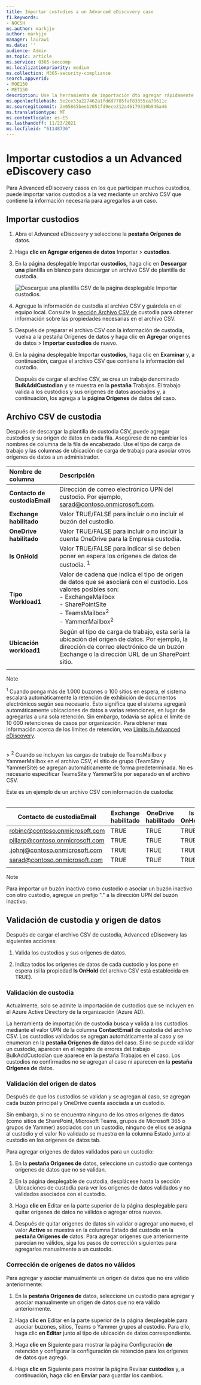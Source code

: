 ```yaml
---
title: Importar custodios a un Advanced eDiscovery caso
f1.keywords:
- NOCSH
ms.author: markjjo
author: markjjo
manager: laurawi
ms.date: ''
audience: Admin
ms.topic: article
ms.service: O365-seccomp
ms.localizationpriority: medium
ms.collection: M365-security-compliance
search.appverid:
- MOE150
- MET150
description: Use la herramienta de importación dto agregar rápidamente varios custodios y sus orígenes de datos asociados a un caso en Advanced eDiscovery.
ms.openlocfilehash: 5e2ce53a227462a1fddd7785faf83355ca70611c
ms.sourcegitcommit: 2e05865beeb2051fd9ece212a46179310b946a46
ms.translationtype: MT
ms.contentlocale: es-ES
ms.lasthandoff: 11/23/2021
ms.locfileid: "61148736"
---
```

# <a name="import-custodians-to-an-advanced-ediscovery-case"></a>Importar custodios a un Advanced eDiscovery caso

Para Advanced eDiscovery casos en los que participan muchos custodios, puede importar varios custodios a la vez mediante un archivo CSV que contiene la información necesaria para agregarlos a un caso.

## <a name="import-custodians"></a>Importar custodios

1. Abra el Advanced eDiscovery y seleccione la **pestaña Orígenes de** datos.

2. Haga **clic en Agregar orígenes de datos** Importar  >  **custodios**.

3. En la página desplegable Importar **custodios,** haga clic en **Descargar una** plantilla en blanco para descargar un archivo CSV de plantilla de custodia.

   ![Descargue una plantilla CSV de la página desplegable Importar custodios.](../media/ImportCustodians1.png)

4. Agregue la información de custodia al archivo CSV y guárdela en el equipo local. Consulte la [sección Archivo CSV de](#custodian-csv-file) custodia para obtener información sobre las propiedades necesarias en el archivo CSV.

5. Después de preparar el archivo CSV con la información  de custodia, vuelva a la pestaña Orígenes de datos y haga clic en **Agregar** orígenes de datos  >  **Importar custodios** de nuevo.

6. En la página desplegable Importar **custodios,** haga clic en **Examinar** y, a continuación, cargue el archivo CSV que contiene la información del custodio.

   Después de cargar el archivo CSV, se crea un trabajo denominado **BulkAddCustodian** y se muestra en la **pestaña** Trabajos. El trabajo valida a los custodios y sus orígenes de datos asociados y, a continuación, los agrega a la **página Orígenes** de datos del caso.

## <a name="custodian-csv-file"></a>Archivo CSV de custodia

Después de descargar la plantilla de custodia CSV, puede agregar custodios y su origen de datos en cada fila. Asegúrese de no cambiar los nombres de columna de la fila de encabezado. Use el tipo de carga de trabajo y las columnas de ubicación de carga de trabajo para asociar otros orígenes de datos a un administrador.

| Nombre de columna|Descripción|
|:------- |:------------------------------------------------------------|
|**Contacto de custodiaEmail**     |Dirección de correo electrónico UPN del custodio. Por ejemplo, sarad@contoso.onmicrosoft.com.           |
|**Exchange habilitado** | Valor TRUE/FALSE para incluir o no incluir el buzón del custodio.      |
|**OneDrive habilitado** | Valor TRUE/FALSE para incluir o no incluir la cuenta OneDrive para la Empresa custodia. |
|**Is OnHold**        | Valor TRUE/FALSE para indicar si se deben poner en espera los orígenes de datos de custodia. <sup>1</sup>     |
|**Tipo Workload1**         |Valor de cadena que indica el tipo de origen de datos que se asociará con el custodio. Los valores posibles son: <br/>- ExchangeMailbox<br/> - SharePointSite<br/>- TeamsMailbox<sup>2</sup><br/>- YammerMailbox<sup>2</sup>| 
|**Ubicación workload1**     | Según el tipo de carga de trabajo, esta sería la ubicación del origen de datos. Por ejemplo, la dirección de correo electrónico de un buzón Exchange o la dirección URL de un SharePoint sitio. |
|||

> [!NOTE]
> <sup>1</sup> Cuando ponga más de 1.000 buzones o 100 sitios en espera, el sistema escalará automáticamente la retención de exhibición de documentos electrónicos según sea necesario. Esto significa que el sistema agregará automáticamente ubicaciones de datos a varias retenciones, en lugar de agregarlas a una sola retención. Sin embargo, todavía se aplica el límite de 10 000 retenciones de casos por organización. Para obtener más información acerca de los límites de retención, vea [Limits in Advanced eDiscovery](limits-ediscovery20.md#hold-limits).
<br>
> <sup>2</sup> Cuando se incluyen las cargas de trabajo de TeamsMailbox y YammerMailbox en el archivo CSV, el sitio de grupo (TeamSite y YammerSite) se agregan automáticamente de forma predeterminada. No es necesario especificar TeamsSite y YammerSite por separado en el archivo CSV.

Este es un ejemplo de un archivo CSV con información de custodia:<br/><br/>

|Contacto de custodiaEmail      | Exchange habilitado | OneDrive habilitado | Is OnHold | Tipo Workload1 | Ubicación workload1             |
| ----------------- | ---------------- | ---------------- | --------- | -------------- | ------------------------------ |
|robinc@contoso.onmicrosoft.com | TRUE             | TRUE             | TRUE      | SharePointSite | https://contoso.sharepoint.com |
|pillarp@contoso.onmicrosoft.com | TRUE             | TRUE             | TRUE      | |  |
|.johnj@contoso.onmicrosoft.com|TRUE|TRUE|TRUE||
|sarad@contoso.onmicrosoft.com|TRUE|TRUE|TRUE|ExchangeMailbox|.saradavis@contoso.onmicrosoft.com
||||||

> [!NOTE]
> Para importar un buzón inactivo como custodio o asociar un buzón inactivo con otro custodio, agregue un prefijo "." a la dirección UPN del buzón inactivo.

## <a name="custodian-and-data-source-validation"></a>Validación de custodia y origen de datos

Después de cargar el archivo CSV de custodia, Advanced eDiscovery las siguientes acciones:

1. Valida los custodios y sus orígenes de datos.

2. Indiza todos los orígenes de datos de cada custodio y los pone en espera (si la propiedad **Is OnHold** del archivo CSV está establecida en TRUE).

### <a name="custodian-validation"></a>Validación de custodia

Actualmente, solo se admite la importación de custodios que se incluyen en el Azure Active Directory de la organización (Azure AD).

La herramienta de importación de custodia busca y valida a los custodios mediante el valor UPN de la columna **ContactEmail** de custodia del archivo CSV. Los custodios validados se agregan automáticamente al caso y se enumeran en la **pestaña Orígenes de** datos del caso. Si no se puede validar un custodio, aparecen en el registro de errores  del trabajo BulkAddCustodian que aparece en la pestaña Trabajos en el caso. Los custodios no confirmados no se agregan al caso ni aparecen en la **pestaña Orígenes de** datos.

### <a name="data-source-validation"></a>Validación del origen de datos

Después de que los custodios se validan y se agregan al caso, se agregan cada buzón principal y OneDrive cuenta asociada a un custodio.

Sin embargo, si no se encuentra ninguno de los otros orígenes de datos (como sitios de SharePoint, Microsoft Teams, grupos de Microsoft 365 o grupos de Yammer) asociados con  un custodio, ninguno de ellos se  asigna al custodio y el valor No validado se muestra en la columna Estado junto al custodio en los orígenes de datos   tab.

Para agregar orígenes de datos validados para un custodio:

1. En la **pestaña Orígenes de** datos, seleccione un custodio que contenga orígenes de datos que no se validan.

2. En la página desplegable de custodia, desplácese hasta la sección Ubicaciones de custodia para ver los orígenes de datos validados y no validados asociados con el custodio. 

3. Haga **clic en** Editar en la parte superior de la página desplegable para quitar orígenes de datos no válidos o agregar otros nuevos.

4. Después de quitar orígenes de datos sin validar o agregar uno  nuevo, el valor **Active** se muestra en la columna Estado del custodio en la **pestaña Orígenes de** datos. Para agregar orígenes que anteriormente parecían no válidos, siga los pasos de corrección siguientes para agregarlos manualmente a un custodio.

### <a name="remediating-invalid-data-sources"></a>Corrección de orígenes de datos no válidos

Para agregar y asociar manualmente un origen de datos que no era válido anteriormente:

1. En la **pestaña Orígenes de** datos, seleccione un custodio para agregar y asociar manualmente un origen de datos que no era válido anteriormente.

2. Haga **clic en** Editar en la parte superior de la página desplegable para asociar buzones, sitios, Teams o Yammer grupos al custodio. Para ello, haga clic **en Editar** junto al tipo de ubicación de datos correspondiente.

3. Haga **clic en** Siguiente para mostrar la página Configuración **de** retención y configurar la configuración de retención para los orígenes de datos que agregó.

4. Haga **clic en** Siguiente para mostrar la página Revisar **custodios** y, a continuación, haga clic en **Enviar** para guardar los cambios.
